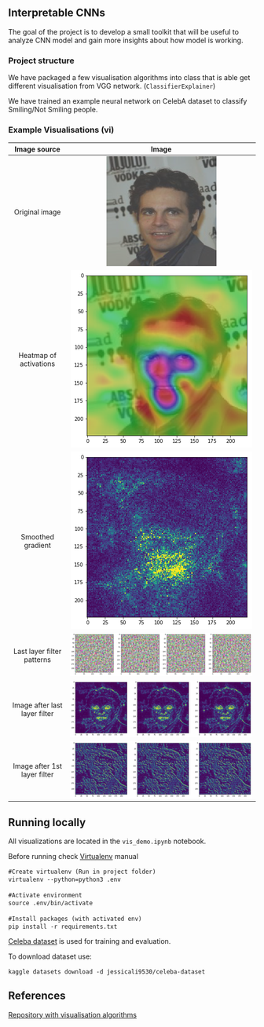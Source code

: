 
## Interpretable CNNs

The goal of the project is to develop a small toolkit that will be useful to analyze CNN model and gain more insights about how model is working.


### Project structure

We have packaged a few visualisation algorithms into class that is able get different visualisation from VGG network. (```ClassifierExplainer```)

We have trained an example neural network on CelebA dataset to classify Smiling/Not Smiling people. 

### Example Visualisations (vi)

|Image source                 |Image                   |
|:---------------------------:|:----------------------:|
|Original image               |![](img/output_7_0.png) |
|Heatmap of activations       |![](img/output_11_0.png)|
|Smoothed gradient            |![](img/output_14_0.png)|
|Last layer filter patterns   |![](img/output_16_2.png)|
|Image after last layer filter|![](img/output_18_2.png)|
|Image after 1st layer filter |![](img/output_20_2.png)|

## Running locally 
All visualizations are located in the `vis_demo.ipynb` notebook.

Before running check [Virtualenv](https://docs.python-guide.org/dev/virtualenvs/) manual

```
#Create virtualenv (Run in project folder)
virtualenv --python=python3 .env

#Activate environment
source .env/bin/activate

#Install packages (with activated env)
pip install -r requirements.txt
```

[Celeba dataset](https://www.kaggle.com/jessicali9530/celeba-dataset) is used for training and evaluation.

To download dataset use:
```
kaggle datasets download -d jessicali9530/celeba-dataset 
```

## References

[Repository with visualisation algorithms](https://github.com/utkuozbulak/pytorch-cnn-visualizations)